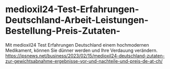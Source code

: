 # medioxil24-Test-Erfahrungen-Deutschland-Arbeit-Leistungen-Bestellung-Preis-Zutaten-
Mit medioxil24 Test Erfahrungen Deutschland einem hochmodernen Medikament, können Sie dünner werden und Ihre Verdauung verändern. https://ipsnews.net/business/2023/02/15/medioxil24-deutschland-zutaten-zur-gewichtsabnahme-ergebnisse-vor-und-nachteile-und-preis-de-at-ch/
